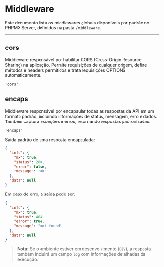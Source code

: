 # Middleware

Este documento lista os middlewares globais disponíveis por padrão no PHPMX Server, definidos na pasta `/middleware`.

---

## cors

Middleware responsável por habilitar CORS (Cross-Origin Resource Sharing) na aplicação. Permite requisições de qualquer origem, define métodos e headers permitidos e trata requisições OPTIONS automaticamente.

```
'cors'
```

## encaps

Middleware responsável por encapsular todas as respostas da API em um formato padrão, incluindo informações de status, mensagem, erro e dados. Também captura exceções e erros, retornando respostas padronizadas.

```
'encaps'
```

Saída padrão de uma resposta encapsulada:

```json
{
  "info": {
    "mx": true,
    "status": 200,
    "error": false,
    "message": "ok"
  },
  "data": null
}
```

Em caso de erro, a saída pode ser:

```json
{
  "info": {
    "mx": true,
    "status": 404,
    "error": true,
    "message": "not found"
  },
  "data": null
}
```

> **Nota:** Se o ambiente estiver em desenvolvimento (`DEV`), a resposta também incluirá um campo `log` com informações detalhadas da execução.
